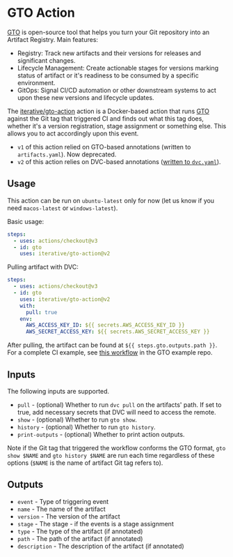 # GTO Action

[GTO](https://github.com/iterative/gto) is open-source tool that helps you turn
your Git repository into an Artifact Registry. Main features:

- Registry: Track new artifacts and their versions for releases and significant
  changes.
- Lifecycle Management: Create actionable stages for versions marking status of
  artifact or it's readiness to be consumed by a specific environment.
- GitOps: Signal CI/CD automation or other downstream systems to act upon these
  new versions and lifecycle updates.

The [iterative/gto-action](https://github.com/iterative/gto-action) action is a
Docker-based action that runs [GTO](https://github.com/iterative/gto) against
the Git tag that triggered CI and finds out what this tag does, whether it's a
version registration, stage assignment or something else. This allows you to act
accordingly upon this event.

- `v1` of this action relied on GTO-based annotations (written to
  `artifacts.yaml`). Now deprecated.
- `v2` of this action relies on DVC-based annotations
  ([written to `dvc.yaml`](https://dvc.org/doc/user-guide/project-structure/dvcyaml-files#artifacts)).

## Usage

This action can be run on `ubuntu-latest` only for now (let us know if you need
`macos-latest` or `windows-latest`).

Basic usage:

```yaml
steps:
  - uses: actions/checkout@v3
  - id: gto
    uses: iterative/gto-action@v2
```

Pulling artifact with DVC:

```yaml
steps:
  - uses: actions/checkout@v3
  - id: gto
    uses: iterative/gto-action@v2
    with:
      pull: true
    env:
      AWS_ACCESS_KEY_ID: ${{ secrets.AWS_ACCESS_KEY_ID }}
      AWS_SECRET_ACCESS_KEY: ${{ secrets.AWS_SECRET_ACCESS_KEY }}
```

After pulling, the artifact can be found at `${{ steps.gto.outputs.path }}`.
For a complete CI example, see
[this workflow](https://github.com/iterative/example-gto/blob/main/.github/workflows/gto-act-on-tags.yml)
in the GTO example repo.

## Inputs

The following inputs are supported.

- `pull` - (optional) Whether to run `dvc pull` on the artifacts' path. 
  If set to true, add necessary secrets that DVC will need to access the remote.
- `show` - (optional) Whether to run `gto show`.
- `history` - (optional) Whether to run `gto history`.
- `print-outputs` - (optional) Whether to print action outputs.

Note if the Git tag that triggered the workflow conforms the GTO format,
`gto show $NAME` and `gto history $NAME` are run each time regardless of these
options (`$NAME` is the name of artifact Git tag refers to).

## Outputs

- `event` - Type of triggering event
- `name` - The name of the artifact
- `version` - The version of the artifact
- `stage` - The stage - if the events is a stage assignment
- `type` - The type of the artifact (if annotated)
- `path` - The path of the artifact (if annotated)
- `description` - The description of the artifact (if annotated)
